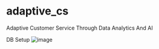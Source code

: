 # adaptive_cs
Adaptive Customer Service Through Data Analytics And AI



DB Setup
![image](https://user-images.githubusercontent.com/10474901/187301042-9de36aba-9922-4bfe-b2d6-cea7d8135eee.png)

